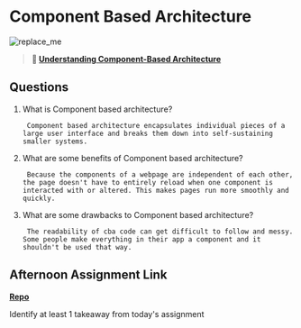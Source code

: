 # Component Based Architecture

![replace_me](https://codeworks.blob.core.windows.net/public/assets/img/illustrations/placeholder.svg)

> **📖 [Understanding Component-Based Architecture](https://codeworksacademy.com/fs-student-guide/resources/wk6/01-Component-Based-Architecture)**

## Questions

1. What is Component based architecture?

        Component based architecture encapsulates individual pieces of a large user interface and breaks them down into self-sustaining smaller systems.

2. What are some benefits of Component based architecture?

        Because the components of a webpage are independent of each other, the page doesn't have to entirely reload when one component is interacted with or altered. This makes pages run more smoothly and quickly.

3. What are some drawbacks to Component based architecture?

        The readability of cba code can get difficult to follow and messy. Some people make everything in their app a component and it shouldn't be used that way.

## Afternoon Assignment Link

**[Repo](https://github.com/TamraPeterson/vue-playground)**

Identify at least 1 takeaway from today's assignment
